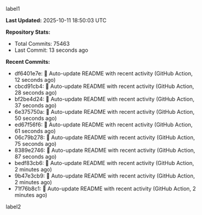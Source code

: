 
label1 
<!-- ACTIVITY_START -->
**Last Updated:** 2025-10-11 18:50:03 UTC

**Repository Stats:**
- Total Commits: 75463
- Last Commit: 13 seconds ago

**Recent Commits:**
- df6401e7e: 🤖 Auto-update README with recent activity (GitHub Action, 12 seconds ago)
- cbcd91cb4: 🤖 Auto-update README with recent activity (GitHub Action, 28 seconds ago)
- bf2be4d24: 🤖 Auto-update README with recent activity (GitHub Action, 37 seconds ago)
- 6e375750a: 🤖 Auto-update README with recent activity (GitHub Action, 50 seconds ago)
- ed67f56f6: 🤖 Auto-update README with recent activity (GitHub Action, 61 seconds ago)
- 06c79b278: 🤖 Auto-update README with recent activity (GitHub Action, 75 seconds ago)
- 8389e2746: 🤖 Auto-update README with recent activity (GitHub Action, 87 seconds ago)
- bedf83cb6: 🤖 Auto-update README with recent activity (GitHub Action, 2 minutes ago)
- 9b47e3cb9: 🤖 Auto-update README with recent activity (GitHub Action, 2 minutes ago)
- 71f76b8c1: 🤖 Auto-update README with recent activity (GitHub Action, 2 minutes ago)
<!-- ACTIVITY_END -->

label2
